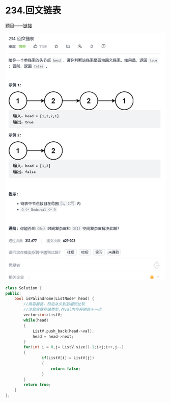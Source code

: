 # 234.回文链表

题目——[链接](https://leetcode-cn.com/problems/palindrome-linked-list/)

![image-20211006155828562](204.回文链表.assets/image-20211006155828562.png)

```C++
class Solution {
public:
    bool isPalindrome(ListNode* head) {
        //用容器装，然后从头到后遍历比较
        //注意容器存储类型,存val内存开销会小一点
        vector<int>ListV;
        while(head)
        {
            ListV.push_back(head->val);
            head = head->next;
        }
        for(int i = 0,j= ListV.size()-1;i<j;i++,j--)
        {
                if(ListV[i]!= ListV[j])
                {
                    return false;
                }
        }
        return true;
    }
};
```

